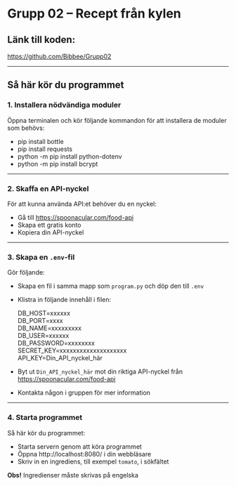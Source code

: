 # Grupp 02 – Recept från kylen

## Länk till koden:  
https://github.com/Bibbee/Grupp02

---

## Så här kör du programmet

### 1. Installera nödvändiga moduler  
Öppna terminalen och kör följande kommandon för att installera de moduler som behövs:

- pip install bottle  
- pip install requests  
- python -m pip install python-dotenv 
- python -m pip install bcrypt  

---

### 2. Skaffa en API-nyckel  
För att kunna använda API:et behöver du en nyckel:

- Gå till https://spoonacular.com/food-api  
- Skapa ett gratis konto  
- Kopiera din API-nyckel  

---

### 3. Skapa en `.env`-fil  
Gör följande:

- Skapa en fil i samma mapp som `program.py` och döp den till `.env`  
- Klistra in följande innehåll i filen:

  DB_HOST=xxxxxx  
  DB_PORT=xxxx  
  DB_NAME=xxxxxxxxx  
  DB_USER=xxxxxx  
  DB_PASSWORD=xxxxxxxx  
  SECRET_KEY=xxxxxxxxxxxxxxxxxxxx  
  API_KEY=Din_API_nyckel_här  

- Byt ut `Din_API_nyckel_här` mot din riktiga API-nyckel från https://spoonacular.com/food-api  
- Kontakta någon i gruppen för mer information  

---

### 4. Starta programmet  
Så här kör du programmet:

- Starta servern genom att köra programmet  
- Öppna http://localhost:8080/ i din webbläsare  
- Skriv in en ingrediens, till exempel `tomato`, i sökfältet  

**Obs!** Ingredienser måste skrivas på engelska
